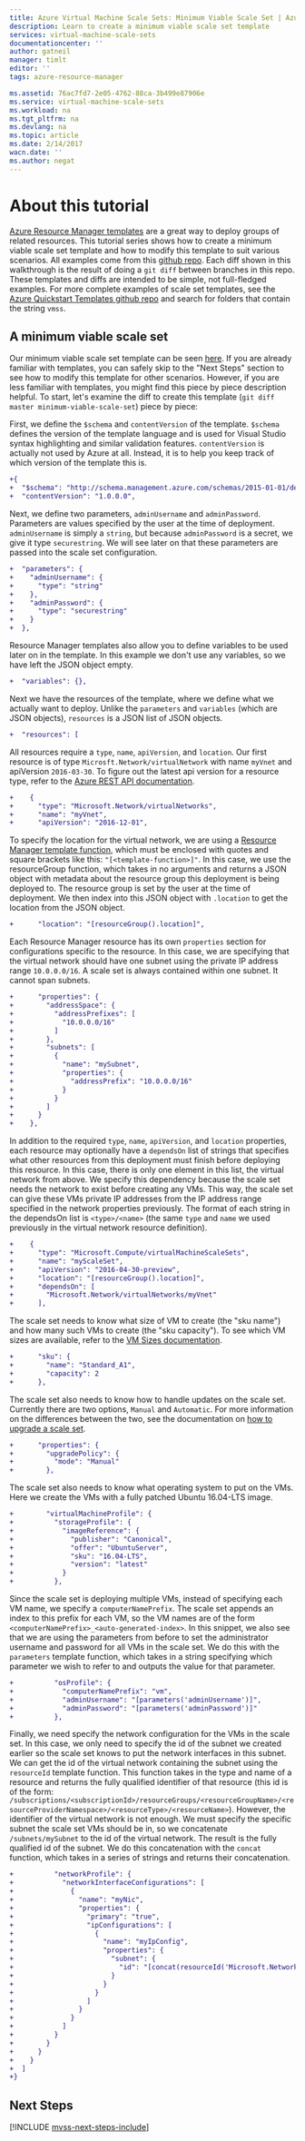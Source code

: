 ```yaml
---
title: Azure Virtual Machine Scale Sets: Minimum Viable Scale Set | Azure
description: Learn to create a minimum viable scale set template
services: virtual-machine-scale-sets
documentationcenter: ''
author: gatneil
manager: timlt
editor: ''
tags: azure-resource-manager

ms.assetid: 76ac7fd7-2e05-4762-88ca-3b499e87906e
ms.service: virtual-machine-scale-sets
ms.workload: na
ms.tgt_pltfrm: na
ms.devlang: na
ms.topic: article
ms.date: 2/14/2017
wacn.date: ''
ms.author: negat
---
```


# About this tutorial

[Azure Resource Manager templates](https://docs.microsoft.com/azure/azure-resource-manager/resource-group-overview#template-deployment) are a great way to deploy groups of related resources. This tutorial series shows how to create a minimum viable scale set template and how to modify this template to suit various scenarios. All examples come from this [github repo](https://github.com/gatneil/mvss). Each diff shown in this walkthrough is the result of doing a `git diff` between branches in this repo. These templates and diffs are intended to be simple, not full-fledged examples. For more complete examples of scale set templates, see the [Azure Quickstart Templates github repo](https://github.com/Azure/azure-quickstart-templates) and search for folders that contain the string `vmss`.

## A minimum viable scale set

Our minimum viable scale set template can be seen [here](https://raw.githubusercontent.com/gatneil/mvss/minimum-viable-scale-set/azuredeploy.json). If you are already familiar with templates, you can safely skip to the "Next Steps" section to see how to modify this template for other scenarios. However, if you are less familiar with templates, you might find this piece by piece description helpful. To start, let's examine the diff to create this template (`git diff master minimum-viable-scale-set`) piece by piece:

First, we define the `$schema` and `contentVersion` of the template. `$schema` defines the version of the template language and is used for Visual Studio syntax highlighting and similar validation features. `contentVersion` is actually not used by Azure at all. Instead, it is to help you keep track of which version of the template this is.

```diff
+{
+  "$schema": "http://schema.management.azure.com/schemas/2015-01-01/deploymentTemplate.json",
+  "contentVersion": "1.0.0.0",
```

Next, we define two parameters, `adminUsername` and `adminPassword`. Parameters are values specified by the user at the time of deployment. `adminUsername` is simply a `string`, but because `adminPassword` is a secret, we give it type `securestring`. We will see later on that these parameters are passed into the scale set configuration.

```diff
+  "parameters": {
+    "adminUsername": {
+      "type": "string"
+    },
+    "adminPassword": {
+      "type": "securestring"
+    }
+  },
```

Resource Manager templates also allow you to define variables to be used later on in the template. In this example we don't use any variables, so we have left the JSON object empty.

```diff
+  "variables": {},
```

Next we have the resources of the template, where we define what we actually want to deploy. Unlike the `parameters` and `variables` (which are JSON objects), `resources` is a JSON list of JSON objects.

```diff
+  "resources": [
```

All resources require a `type`, `name`, `apiVersion`, and `location`. Our first resource is of type `Microsft.Network/virtualNetwork` with name `myVnet` and apiVersion `2016-03-30`. To figure out the latest api version for a resource type, refer to the [Azure REST API documentation](https://docs.microsoft.com/rest/api/).

```diff
+    {
+      "type": "Microsoft.Network/virtualNetworks",
+      "name": "myVnet",
+      "apiVersion": "2016-12-01",
```

To specify the location for the virtual network, we are using a [Resource Manager template function](../azure-resource-manager/resource-group-template-functions.md), which must be enclosed with quotes and square brackets like this: `"[<template-function>]"`. In this case, we use the resourceGroup function, which takes in no arguments and returns a JSON object with metadata about the resource group this deployment is being deployed to. The resource group is set by the user at the time of deployment. We then index into this JSON object with `.location` to get the location from the JSON object.

```diff
+      "location": "[resourceGroup().location]",
```

Each Resource Manager resource has its own `properties` section for configurations specific to the resource. In this case, we are specifying that the virtual network should have one subnet using the private IP address range `10.0.0.0/16`. A scale set is always contained within one subnet. It cannot span subnets.

```diff
+      "properties": {
+        "addressSpace": {
+          "addressPrefixes": [
+            "10.0.0.0/16"
+          ]
+        },
+        "subnets": [
+          {
+            "name": "mySubnet",
+            "properties": {
+              "addressPrefix": "10.0.0.0/16"
+            }
+          }
+        ]
+      }
+    },
```

In addition to the required `type`, `name`, `apiVersion`, and `location` properties, each resource may optionally have a `dependsOn` list of strings that specifies what other resources from this deployment must finish before deploying this resource. In this case, there is only one element in this list, the virtual network from above. We specify this dependency because the scale set needs the network to exist before creating any VMs. This way, the scale set can give these VMs private IP addresses from the IP address range specified in the network properties previously. The format of each string in the dependsOn list is `<type>/<name>` (the same `type` and `name` we used previously in the virtual network resource definition).

```diff
+    {
+      "type": "Microsoft.Compute/virtualMachineScaleSets",
+      "name": "myScaleSet",
+      "apiVersion": "2016-04-30-preview",
+      "location": "[resourceGroup().location]",
+      "dependsOn": [
+        "Microsoft.Network/virtualNetworks/myVnet"
+      ],
```

The scale set needs to know what size of VM to create (the "sku name") and how many such VMs to create (the "sku capacity"). To see which VM sizes are available, refer to the [VM Sizes documentation](https://docs.microsoft.com/azure/virtual-machines/virtual-machines-windows-sizes).

```diff
+      "sku": {
+        "name": "Standard_A1",
+        "capacity": 2
+      },
```

The scale set also needs to know how to handle updates on the scale set. Currently there are two options, `Manual` and `Automatic`. For more information on the differences between the two, see the documentation on [how to upgrade a scale set](./virtual-machine-scale-sets-upgrade-scale-set.md).

```diff
+      "properties": {
+        "upgradePolicy": {
+          "mode": "Manual"
+        },
```

The scale set also needs to know what operating system to put on the VMs. Here we create the VMs with a fully patched Ubuntu 16.04-LTS image.

```diff
+        "virtualMachineProfile": {
+          "storageProfile": {
+            "imageReference": {
+              "publisher": "Canonical",
+              "offer": "UbuntuServer",
+              "sku": "16.04-LTS",
+              "version": "latest"
+            }
+          },
```

Since the scale set is deploying multiple VMs, instead of specifying each VM name, we specify a `computerNamePrefix`. The scale set appends an index to this prefix for each VM, so the VM names are of the form `<computerNamePrefix>_<auto-generated-index>`. In this snippet, we also see that we are using the parameters from before to set the administrator username and password for all VMs in the scale set. We do this with the `parameters` template function, which takes in a string specifying which parameter we wish to refer to and outputs the value for that parameter.

```diff
+          "osProfile": {
+            "computerNamePrefix": "vm",
+            "adminUsername": "[parameters('adminUsername')]",
+            "adminPassword": "[parameters('adminPassword')]"
+          },
```

Finally, we need specify the network configuration for the VMs in the scale set. In this case, we only need to specify the id of the subnet we created earlier so the scale set knows to put the network interfaces in this subnet. We can get the id of the virtual network containing the subnet using the `resourceId` template function. This function takes in the type and name of a resource and returns the fully qualified identifier of that resource (this id is of the form: `/subscriptions/<subscriptionId>/resourceGroups/<resourceGroupName>/<resourceProviderNamespace>/<resourceType>/<resourceName>`). However, the identifier of the virtual network is not enough. We must specify the specific subnet the scale set VMs should be in, so we concatenate `/subnets/mySubnet` to the id of the virtual network. The result is the fully qualified id of the subnet. We do this concatenation with the `concat` function, which takes in a series of strings and returns their concatenation.

```diff
+          "networkProfile": {
+            "networkInterfaceConfigurations": [
+              {
+                "name": "myNic",
+                "properties": {
+                  "primary": "true",
+                  "ipConfigurations": [
+                    {
+                      "name": "myIpConfig",
+                      "properties": {
+                        "subnet": {
+                          "id": "[concat(resourceId('Microsoft.Network/virtualNetworks', 'myVnet'), '/subnets/mySubnet')]"
+                        }
+                      }
+                    }
+                  ]
+                }
+              }
+            ]
+          }
+        }
+      }
+    }
+  ]
+}
```

## Next Steps

[!INCLUDE [mvss-next-steps-include](../../includes/mvss-next-steps.md)]